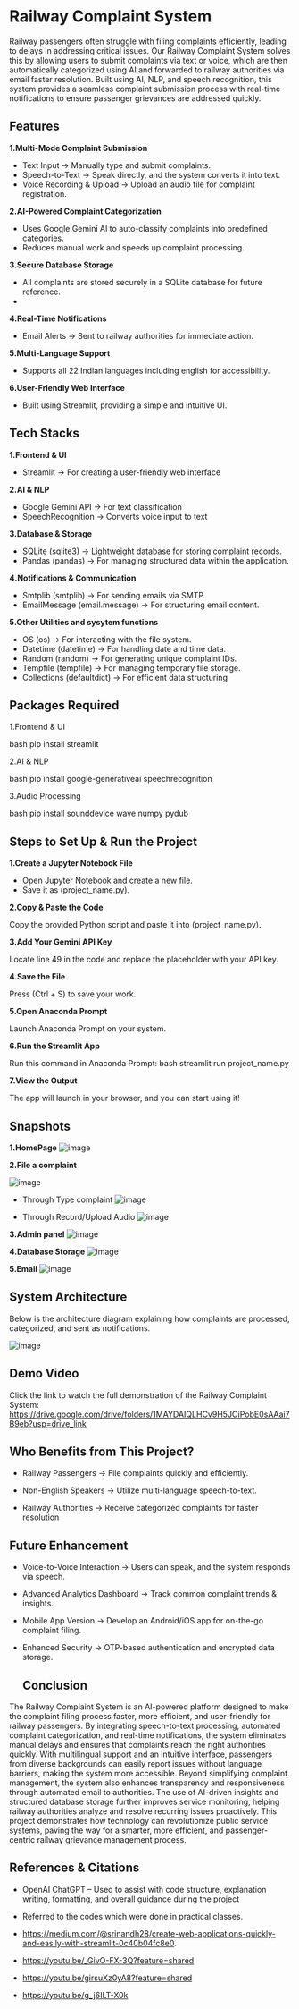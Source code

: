 # Railway Complaint System

Railway passengers often struggle with filing complaints efficiently, leading to delays in addressing critical issues. Our Railway Complaint System solves this by allowing users to submit complaints via text or voice, which are then automatically categorized using AI and forwarded to railway authorities via email faster resolution.
Built using AI, NLP, and speech recognition, this system provides a seamless complaint submission process with real-time notifications to ensure passenger grievances are addressed quickly.

## Features

**1.Multi-Mode Complaint Submission**
 - Text Input → Manually type and submit complaints.
 - Speech-to-Text → Speak directly, and the system converts it into text.
 - Voice Recording & Upload → Upload an audio file for complaint registration.
   
**2.AI-Powered Complaint Categorization**
 - Uses Google Gemini AI to auto-classify complaints into predefined categories.
 - Reduces manual work and speeds up complaint processing.
   
**3.Secure Database Storage**
 - All complaints are stored securely in a SQLite database for future reference.
 - 
**4.Real-Time Notifications**
 - Email Alerts → Sent to railway authorities for immediate action.
   
**5.Multi-Language Support**
 - Supports all 22 Indian languages including english for accessibility.
   
**6.User-Friendly Web Interface**
 - Built using Streamlit, providing a simple and intuitive UI.

## Tech Stacks

**1.Frontend & UI**
  - Streamlit → For creating a user-friendly web interface

**2.AI & NLP**
  - Google Gemini API → For text classification
  - SpeechRecognition → Converts voice input to text

**3.Database & Storage**
  - SQLite (sqlite3) → Lightweight database for storing complaint records.
  - Pandas (pandas) → For managing structured data within the application.

**4️.Notifications & Communication**
  - Smtplib (smtplib) → For sending emails via SMTP.
  - EmailMessage (email.message) → For structuring email content.

**5️.Other Utilities and sysytem functions**
   - OS (os) → For interacting with the file system.
   - Datetime (datetime) → For handling date and time data.
   - Random (random) → For generating unique complaint IDs.
   - Tempfile (tempfile) → For managing temporary file storage.
   - Collections (defaultdict) → For efficient data structuring

## Packages Required

1.Frontend & UI

bash pip install streamlit

2.AI & NLP

bash pip install google-generativeai speechrecognition 

3.Audio Processing

bash pip install sounddevice wave numpy pydub

## Steps to Set Up & Run the Project

**1.Create a Jupyter Notebook File**

- Open Jupyter Notebook and create a new file.
- Save it as (project_name.py).
  
**2.Copy & Paste the Code**

Copy the provided Python script and paste it into (project_name.py).
  
**3.Add Your Gemini API Key**

Locate line 49 in the code and replace the placeholder with your API key.

**4.Save the File**

Press (Ctrl + S) to save your work.

**5.Open Anaconda Prompt**

Launch Anaconda Prompt on your system.

**6.Run the Streamlit App**

Run this command in Anaconda Prompt: bash streamlit run project_name.py

**7.View the Output**

The app will launch in your browser, and you can start using it!

## Snapshots

**1.HomePage**
![image](https://github.com/user-attachments/assets/fd96f42d-ed9c-4edc-885b-91c3a9e2e4f4)

**2.File a complaint**

![image](https://github.com/user-attachments/assets/af9679e9-4e97-42d7-a364-d4c2fac9e96b)

- Through Type complaint
![image](https://github.com/user-attachments/assets/686b1301-e215-4066-a269-4db054dbb466)

- Through Record/Upload Audio
  ![image](https://github.com/user-attachments/assets/0d7f304d-6992-4620-92d8-009e3e21bf77)

 **3.Admin panel**
![image](https://github.com/user-attachments/assets/bb63ec22-242e-48e1-8615-b827621c3f82)

**4.Database Storage**
![image](https://github.com/user-attachments/assets/6a0896b5-8cb7-45b4-b56e-1b95a97e5a63)

**5.Email**
![image](https://github.com/user-attachments/assets/d3f29485-837f-48a9-afe2-3f0b5a4bf8c2)

## System Architecture

Below is the architecture diagram explaining how complaints are processed, categorized, and sent as notifications.

![image](https://github.com/user-attachments/assets/dccfbf9c-cff4-455d-b9d0-caa598737a83)

## Demo Video

Click the link to watch the full demonstration of the Railway Complaint System:
https://drive.google.com/drive/folders/1MAYDAIQLHCv9H5JOiPobE0sAAai7B9eb?usp=drive_link

## Who Benefits from This Project?

- Railway Passengers → File complaints quickly and efficiently.

- Non-English Speakers → Utilize multi-language speech-to-text.

- Railway Authorities → Receive categorized complaints for faster resolution

 ## Future Enhancement

- Voice-to-Voice Interaction → Users can speak, and the system responds via speech.
  
- Advanced Analytics Dashboard → Track common complaint trends & insights.
  
- Mobile App Version → Develop an Android/iOS app for on-the-go complaint filing.

- Enhanced Security → OTP-based authentication and encrypted data storage.

  ## Conclusion

The Railway Complaint System is an AI-powered platform designed to make the complaint filing process faster, more efficient, and user-friendly for railway passengers. By integrating speech-to-text processing, automated complaint categorization, and real-time notifications, the system eliminates manual delays and ensures that complaints reach the right authorities quickly. With multilingual support and an intuitive interface, passengers from diverse backgrounds can easily report issues without language barriers, making the system more accessible. Beyond simplifying complaint management, the system also enhances transparency and responsiveness through automated email to authorities. The use of AI-driven insights and structured database storage further improves service monitoring, helping railway authorities analyze and resolve recurring issues proactively. This project demonstrates how technology can revolutionize public service systems, paving the way for a smarter, more efficient, and passenger-centric railway grievance management process.

  ## References & Citations

- OpenAI ChatGPT – Used to assist with code structure, explanation writing, formatting, and overall guidance during the project
  
- Referred to the codes which were done in practical classes.
  
- https://medium.com/@srinandh28/create-web-applications-quickly-and-easily-with-streamlit-0c40b04fc8e0.
  
- https://youtu.be/_GivO-FX-3Q?feature=shared
  
- https://youtu.be/girsuXz0yA8?feature=shared
  
- https://youtu.be/g_j6ILT-X0k


  
  



















  










   


